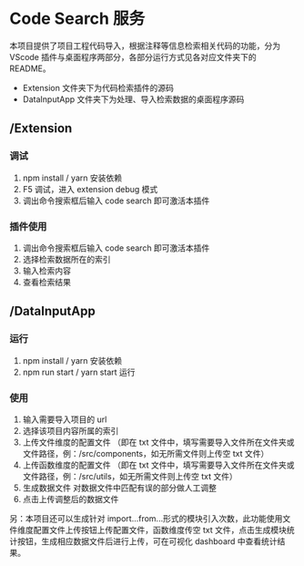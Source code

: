 <!--
 * @Description:
 * @Version: 2.0
 * @Autor: xrzhang03
 * @Date: 2021-08-20 13:21:30
 * @LastEditors: xrzhang03
 * @LastEditTime: 2021-08-26 14:58:53
-->

# Code Search 服务

本项目提供了项目工程代码导入，根据注释等信息检索相关代码的功能，分为 VScode 插件与桌面程序两部分，各部分运行方式见各对应文件夹下的 README。

- Extension 文件夹下为代码检索插件的源码
- DataInputApp 文件夹下为处理、导入检索数据的桌面程序源码

## /Extension

### 调试

1. npm install / yarn 安装依赖
2. F5 调试，进入 extension debug 模式
3. 调出命令搜索框后输入 code search 即可激活本插件

### 插件使用

1. 调出命令搜索框后输入 code search 即可激活本插件
2. 选择检索数据所在的索引
3. 输入检索内容
4. 查看检索结果

## /DataInputApp

### 运行

1. npm install / yarn 安装依赖
2. npm run start / yarn start 运行

### 使用

1. 输入需要导入项目的 url
2. 选择该项目内容所属的索引
3. 上传文件维度的配置文件
   （即在 txt 文件中，填写需要导入文件所在文件夹或文件路径，例：/src/components，如无所需文件则上传空 txt 文件）
4. 上传函数维度的配置文件
   （即在 txt 文件中，填写需要导入文件所在文件夹或文件路径，例：/src/utils，如无所需文件则上传空 txt 文件）
5. 生成数据文件
   对数据文件中匹配有误的部分做人工调整
6. 点击上传调整后的数据文件

另：本项目还可以生成针对 import...from...形式的模块引入次数，此功能使用文件维度配置文件上传按钮上传配置文件，函数维度传空 txt 文件，点击生成模块统计按钮，生成相应数据文件后进行上传，可在可视化 dashboard 中查看统计结果。
